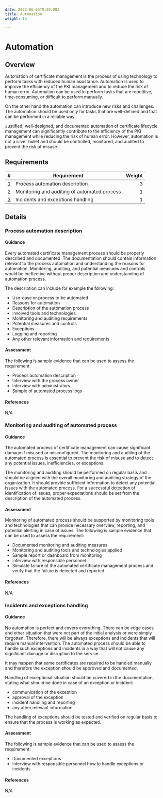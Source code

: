 ```yaml
---
date: 2023-06-05T9:00:00Z
title: Automation
weight: 13

---
```


# Automation

## Overview

Automation of certificate management is the process of using technology to perform tasks with reduced human assistance. Automation is used to improve the efficiency of the PKI management and to reduce the risk of human error. Automation can be used to perform tasks that are repetitive, time-consuming, or difficult to perform manually.

On the other hand the automation can introduce new risks and challenges. The automation should be used only for tasks that are well-defined and that can be performed in a reliable way.

Justified, well-designed, and documented automation of certificate lifecycle management can significantly contribute to the efficiency of the PKI management while reducing the risk of human error. However, automation is not a silver bullet and should be controlled, monitored, and audited to prevent the risk of misuse.

## Requirements

|                                                  # | Requirement                                  | Weight |
|---------------------------------------------------:|----------------------------------------------|-------:|
|               [1](#process-automation-description) | Process automation description               |      3 |
| [2](#monitoring-and-auditing-of-automated-process) | Monitoring and auditing of automated process |      1 |
|            [3](#incidents-and-exceptions-handling) | Incidents and exceptions handling            |      1 |

## Details

### Process automation description

#### Guidance

Every automated certificate management process should be properly described and documented. The documentation should contain information relevant to the process automation and understanding the reasons for automation. Monitoring, auditing, and potential measures and controls would be ineffective without proper description and understanding of automation process.

The description can include for example the following:
- Use-case or process to be automated
- Reasons for automation
- Description of the automation process
- Involved tools and technologies
- Monitoring and auditing requirements
- Potential measures and controls
- Exceptions
- Logging and reporting
- Any other relevant information and requirements

#### Assessment

The following is sample evidence that can be used to assess the requirement:
- Process automation description
- Interview with the process owner
- Interview with administrators
- Sample of automated process logs

#### References

N/A

### Monitoring and auditing of automated process

#### Guidance

The automated process of certificate management can cause significant damage if misused or misconfigured. The monitoring and auditing of the automated process is essential to prevent the risk of misuse and to detect any potential issues, inefficiencies, or exceptions.

The monitoring and auditing should be performed on regular basis and should be aligned with the overall monitoring and auditing strategy of the organization.
It should provide sufficient information to detect any potential issues with the automated process. For a successful detection of identification of issues, proper expectations should be set from the description of the automated process.

#### Assessment

Monitoring of automated process should be supported by monitoring tools and technologies that can provide necessary overview, reporting, and potential alerting in case of issues.
The following is sample evidence that can be used to assess the requirement:
- Documented monitoring and auditing measures
- Monitoring and auditing tools and technologies applied
- Sample report or dashboard from monitoring
- Interview with responsible personnel
- Simulate failure of the automated certificate management process and verify that the failure is detected and reported

#### References

N/A

### Incidents and exceptions handling

#### Guidance

No automation is perfect and covers everything. There can be edge cases and other situation that were not part of the initial analysis or were simply forgotten. Therefore, there will be always exceptions and incidents that will require manual intervention. The automated process should be able to handle such exceptions and incidents in a way that will not cause any significant damage or disruption to the service.

It may happen that some certificates are required to be handled manually and therefore the exception should be approved and documented. 

Handling of exceptional situation should be covered in the documentation, stating what should be done in case of an exception or incident:
- communication of the exception
- approval of the exception
- incident handling and reporting
- any other relevant information

The handling of exceptions should be tested and verified on regular basis to ensure that the process is working as expected.

#### Assessment

The following is sample evidence that can be used to assess the requirement:
- Documented exceptions
- Interview with responsible personnel how to handle exceptions or incidents

#### References

N/A
